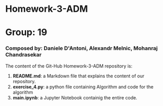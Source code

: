 # Homework-3-ADM
# Group: 19
### Composed by: Daniele D'Antoni, Alexandr Melnic, Mohanraj Chandrasekar
The content of the Git-Hub Homework-3-ADM repository is:
1. **README.md**: a Markdown file that explains the content of our repository.
2. **exercise_4.py**: a python file containing Algorithm and code for the algorithm
3. **main.ipynb**: a Jupyter Notebook containig the entire code.
